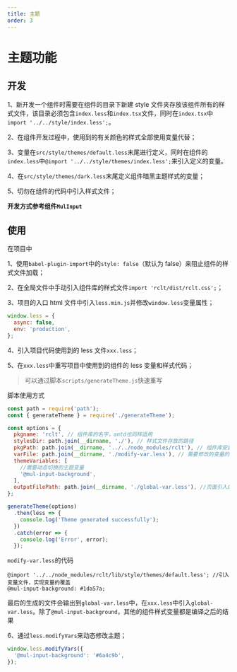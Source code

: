 ```yaml
---
title: 主题
order: 3
---
```


# 主题功能

## 开发

1、新开发一个组件时需要在组件的目录下新建 style 文件夹存放该组件所有的样式文件，该目录必须包含`index.less`和`index.tsx`文件，同时在`index.tsx`中`import '../../style/index.less';`。

2、在组件开发过程中，使用到的有关颜色的样式全部使用变量代替；

3、变量在`src/style/themes/default.less`末尾进行定义，同时在组件的`index.less`中`@import '../../style/themes/index.less';`来引入定义的变量。

4、在`src/style/themes/dark.less`末尾定义组件暗黑主题样式的变量；

5、切勿在组件的代码中引入样式文件；

**开发方式参考组件`MulInput`**

## 使用

在项目中

1、使用`babel-plugin-import`中的`style: false`（默认为 false）来阻止组件的样式文件加载；

2、在全局文件中手动引入组件库的样式文件`import 'rclt/dist/rclt.css';`；

3、项目的入口 html 文件中引入`less.min.js`并修改`window.less`变量属性；

```js
window.less = {
  async: false,
  env: 'production',
};
```

4、引入项目代码使用到的 less 文件`xxx.less`；

5、在`xxx.less`中重写项目中使用到的组件的 less 变量和样式代码；

> 可以通过脚本`scripts/generateTheme.js`快速重写

脚本使用方式

```js
const path = require('path');
const { generateTheme } = require('./generateTheme');

const options = {
  pkgname: 'rclt', // 组件库的名字，antd也同样适用
  stylesDir: path.join(__dirname, './'), // 样式文件存放的路径
  pkgPath: path.join(__dirname, '../../node_modules/rclt'), // 组件库安装的位置
  varFile: path.join(__dirname, './modify-var.less'), // 需要修改的变量的赋值，在这个文件中需要引入rclt/lib/style/themes/default.less 实现对组件库变量的覆盖，同时定义下方需要动态切换的主题变量的值，见下方示例代码
  themeVariables: [
    //需要动态切换的主题变量
    '@mul-input-background',
  ],
  outputFilePath: path.join(__dirname, './global-var.less'), //页面引入的主题变量文件
};

generateTheme(options)
  .then(less => {
    console.log('Theme generated successfully');
  })
  .catch(error => {
    console.log('Error', error);
  });
```

`modify-var.less`的代码

```less
@import '../../node_modules/rclt/lib/style/themes/default.less'; //引入变量文件，实现变量的覆盖
@mul-input-background: #1da57a;
```

最后的生成的文件会输出到`global-var.less`中，在`xxx.less`中引入`global-var.less`。除了`@mul-input-background`，其他的组件样式变量都是编译之后的结果

6、通过`less.modifyVars`来动态修改主题；

```js
window.less.modifyVars({
  '@mul-input-background': '#6a4c9b',
});
```
